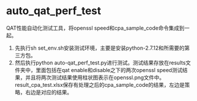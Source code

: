 # auto_qat_perf_test
QAT性能自动化测试工具，将openssl speed和cpa_sample_code命令集成到一起。
1. 先执行sh set_env.sh安装测试环境，主要是安装python-2.7.12和所需要的第三方包。
2. 然后执行python auto-qat_perf_test.py进行测试。测试结果存放在results文件夹中，里面包括在qat enable和disable之下的两次openssl speed测试结果，并且将两次测试结果使用柱状图表示在openssl.png文件中。
result_cpa_test.xlsx保存有处理之后的cpa_sample_code的结果，左边是策略，右边是对应的结果。
